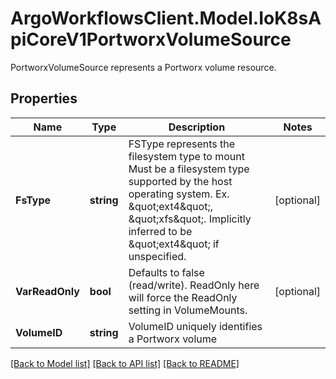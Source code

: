 # ArgoWorkflowsClient.Model.IoK8sApiCoreV1PortworxVolumeSource
PortworxVolumeSource represents a Portworx volume resource.

## Properties

Name | Type | Description | Notes
------------ | ------------- | ------------- | -------------
**FsType** | **string** | FSType represents the filesystem type to mount Must be a filesystem type supported by the host operating system. Ex. \&quot;ext4\&quot;, \&quot;xfs\&quot;. Implicitly inferred to be \&quot;ext4\&quot; if unspecified. | [optional] 
**VarReadOnly** | **bool** | Defaults to false (read/write). ReadOnly here will force the ReadOnly setting in VolumeMounts. | [optional] 
**VolumeID** | **string** | VolumeID uniquely identifies a Portworx volume | 

[[Back to Model list]](../README.md#documentation-for-models) [[Back to API list]](../README.md#documentation-for-api-endpoints) [[Back to README]](../README.md)


